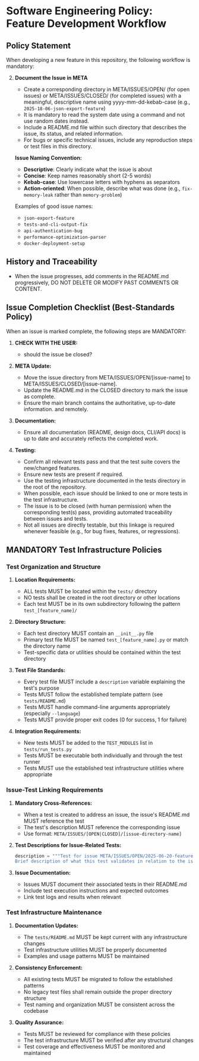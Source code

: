 # Software Engineering Policy: Feature Development Workflow

## Policy Statement

When developing a new feature in this repository, the following workflow is mandatory:


2. **Document the Issue in META**

   - Create a corresponding directory in META/ISSUES/OPEN/ (for open issues) or META/ISSUES/CLOSED/ (for completed issues) with a meaningful, descriptive name using yyyy-mm-dd-kebab-case (e.g., `2025-18-06-json-export-feature`)
   - It is mandatory to read the system date using a command and not use random dates instead.
   - Include a README.md file within such directory that describes the issue, its status, and related information.
   - For bugs or specific technical issues, include any reproduction steps or test files in this directory.

   **Issue Naming Convention:**

   - **Descriptive**: Clearly indicate what the issue is about
   - **Concise**: Keep names reasonably short (2-5 words)
   - **Kebab-case**: Use lowercase letters with hyphens as separators
   - **Action-oriented**: When possible, describe what was done (e.g., `fix-memory-leak` rather than `memory-problem`)

   Examples of good issue names:

   - `json-export-feature`
   - `tests-and-cli-output-fix`
   - `api-authentication-bug`
   - `performance-optimization-parser`
   - `docker-deployment-setup`

## History and Traceability

 - When the issue progresses, add comments in the README.md progressively, DO NOT DELETE OR MODIFY PAST COMMENTS OR CONTENT.

## Issue Completion Checklist (Best-Standards Policy)

When an issue is marked complete, the following steps are MANDATORY:

1. **CHECK WITH THE USER:**

   - should the issue be closed?

1. **META Update:**

   - Move the issue directory from META/ISSUES/OPEN/[issue-name] to META/ISSUES/CLOSED/[issue-name].
   - Update the README.md in the CLOSED directory to mark the issue as complete.
   - Ensure the main branch contains the authoritative, up-to-date information.
and remotely.

2. **Documentation:**

   - Ensure all documentation (README, design docs, CLI/API docs) is up to date and accurately reflects the completed work.

3. **Testing:**

   - Confirm all relevant tests pass and that the test suite covers the new/changed features.
   - Ensure new tests are present if required.
   - Use the testing infrastructure documented in the tests directory in the root of the repository.
   - When possible, each issue should be linked to one or more tests in the test infrastructure.
   - The issue is to be closed (with human permission) when the corresponding test(s) pass, providing automated traceability between issues and tests.
   - Not all issues are directly testable, but this linkage is required whenever feasible (e.g., for bug fixes, features, or regressions).

## MANDATORY Test Infrastructure Policies

### Test Organization and Structure

1. **Location Requirements:**
   - ALL tests MUST be located within the `tests/` directory
   - NO tests shall be created in the root directory or other locations
   - Each test MUST be in its own subdirectory following the pattern `test_[feature_name]/`

2. **Directory Structure:**
   - Each test directory MUST contain an `__init__.py` file
   - Primary test file MUST be named `test_[feature_name].py` or match the directory name
   - Test-specific data or utilities should be contained within the test directory

3. **Test File Standards:**
   - Every test file MUST include a `description` variable explaining the test's purpose
   - Tests MUST follow the established template pattern (see `tests/README.md`)
   - Tests MUST handle command-line arguments appropriately (especially `--language`)
   - Tests MUST provide proper exit codes (0 for success, 1 for failure)

4. **Integration Requirements:**
   - New tests MUST be added to the `TEST_MODULES` list in `tests/run_tests.py`
   - Tests MUST be executable both individually and through the test runner
   - Tests MUST use the established test infrastructure utilities where appropriate

### Issue-Test Linking Requirements

1. **Mandatory Cross-References:**
   - When a test is created to address an issue, the issue's README.md MUST reference the test
   - The test's description MUST reference the corresponding issue
   - Use format: `META/ISSUES/[OPEN|CLOSED]/[issue-directory-name]`

2. **Test Descriptions for Issue-Related Tests:**
   ```python
   description = """Test for issue META/ISSUES/OPEN/2025-06-20-feature-name:
   Brief description of what this test validates in relation to the issue."""
   ```

3. **Issue Documentation:**
   - Issues MUST document their associated tests in their README.md
   - Include test execution instructions and expected outcomes
   - Link test logs and results when relevant

### Test Infrastructure Maintenance

1. **Documentation Updates:**
   - The `tests/README.md` MUST be kept current with any infrastructure changes
   - Test infrastructure utilities MUST be properly documented
   - Examples and usage patterns MUST be maintained

2. **Consistency Enforcement:**
   - All existing tests MUST be migrated to follow the established patterns
   - No legacy test files shall remain outside the proper directory structure
   - Test naming and organization MUST be consistent across the codebase

3. **Quality Assurance:**
   - Tests MUST be reviewed for compliance with these policies
   - The test infrastructure MUST be verified after any structural changes
   - Test coverage and effectiveness MUST be monitored and maintained
